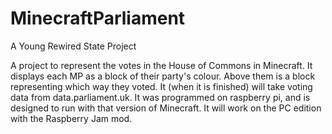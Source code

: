 # MinecraftParliament
A Young Rewired State Project


A project to represent the votes in the House of Commons in Minecraft. It displays each MP as a block of their party's colour. Above them is a block representing which way they voted. It (when it is finished) will take voting data from data.parliament.uk. It was programmed on raspberry pi, and is designed to run with that version of Minecraft. It will work on the PC edition with the Raspberry Jam mod.
